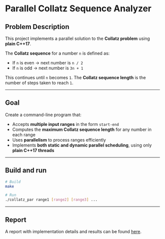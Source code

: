# Parallel Collatz Sequence Analyzer

## Problem Description

This project implements a parallel solution to the **Collatz problem** using **plain C++17**.

The **Collatz sequence** for a number `n` is defined as:

- If `n` is even → next number is `n / 2`
- If `n` is odd → next number is `3n + 1`

This continues until `n` becomes `1`. The **Collatz sequence length** is the number of steps taken to reach `1`.

---

## Goal

Create a command-line program that:

- Accepts **multiple input ranges** in the form `start-end`
- Computes the **maximum Collatz sequence length** for any number in each range
- Uses **parallelism** to process ranges efficiently
- Implements **both static and dynamic parallel scheduling**, using only **plain C++17 threads**

---

## Build and run

```bash
# Build
make

# Run
./collatz_par range1 [range2] [range3] ...
```

---

## Report
A report with implementation details and results can be found [here](collatz-report.pdf).
